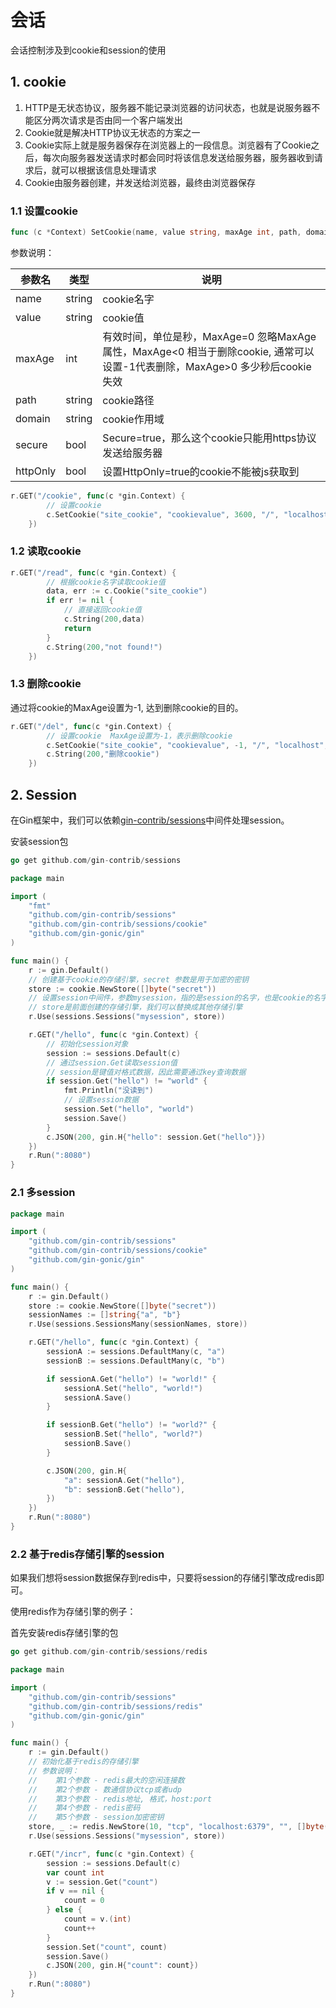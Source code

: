 # 会话

会话控制涉及到cookie和session的使用

## 1. cookie

1. HTTP是无状态协议，服务器不能记录浏览器的访问状态，也就是说服务器不能区分两次请求是否由同一个客户端发出
2. Cookie就是解决HTTP协议无状态的方案之一
3. Cookie实际上就是服务器保存在浏览器上的一段信息。浏览器有了Cookie之后，每次向服务器发送请求时都会同时将该信息发送给服务器，服务器收到请求后，就可以根据该信息处理请求
4. Cookie由服务器创建，并发送给浏览器，最终由浏览器保存

### 1.1 设置cookie

~~~go
func (c *Context) SetCookie(name, value string, maxAge int, path, domain string, secure, httpOnly bool)
~~~

参数说明：

| 参数名   | 类型   | 说明                                                         |
| -------- | ------ | ------------------------------------------------------------ |
| name     | string | cookie名字                                                   |
| value    | string | cookie值                                                     |
| maxAge   | int    | 有效时间，单位是秒，MaxAge=0 忽略MaxAge属性，MaxAge<0 相当于删除cookie, 通常可以设置-1代表删除，MaxAge>0 多少秒后cookie失效 |
| path     | string | cookie路径                                                   |
| domain   | string | cookie作用域                                                 |
| secure   | bool   | Secure=true，那么这个cookie只能用https协议发送给服务器       |
| httpOnly | bool   | 设置HttpOnly=true的cookie不能被js获取到                      |

~~~go
r.GET("/cookie", func(c *gin.Context) {
		// 设置cookie
		c.SetCookie("site_cookie", "cookievalue", 3600, "/", "localhost", false, true)
	})
~~~

### 1.2 读取cookie

~~~go
r.GET("/read", func(c *gin.Context) {
		// 根据cookie名字读取cookie值
		data, err := c.Cookie("site_cookie")
		if err != nil {
			// 直接返回cookie值
			c.String(200,data)
			return
		}
		c.String(200,"not found!")
	})
~~~

### 1.3 删除cookie

通过将cookie的MaxAge设置为-1, 达到删除cookie的目的。

~~~go
r.GET("/del", func(c *gin.Context) {
		// 设置cookie  MaxAge设置为-1，表示删除cookie
		c.SetCookie("site_cookie", "cookievalue", -1, "/", "localhost", false, true)
		c.String(200,"删除cookie")
	})
~~~

## 2. Session

在Gin框架中，我们可以依赖[gin-contrib/sessions](https://github.com/gin-contrib/sessions)中间件处理session。

安装session包

~~~go
go get github.com/gin-contrib/sessions
~~~

~~~go
package main

import (
	"fmt"
	"github.com/gin-contrib/sessions"
	"github.com/gin-contrib/sessions/cookie"
	"github.com/gin-gonic/gin"
)

func main() {
	r := gin.Default()
	// 创建基于cookie的存储引擎，secret 参数是用于加密的密钥
	store := cookie.NewStore([]byte("secret"))
	// 设置session中间件，参数mysession，指的是session的名字，也是cookie的名字
	// store是前面创建的存储引擎，我们可以替换成其他存储引擎
	r.Use(sessions.Sessions("mysession", store))

	r.GET("/hello", func(c *gin.Context) {
		// 初始化session对象
		session := sessions.Default(c)
		// 通过session.Get读取session值
		// session是键值对格式数据，因此需要通过key查询数据
		if session.Get("hello") != "world" {
			fmt.Println("没读到")
			// 设置session数据
			session.Set("hello", "world")
			session.Save()
		}
		c.JSON(200, gin.H{"hello": session.Get("hello")})
	})
	r.Run(":8080")
}

~~~

### 2.1 多session

~~~go
package main

import (
	"github.com/gin-contrib/sessions"
	"github.com/gin-contrib/sessions/cookie"
	"github.com/gin-gonic/gin"
)

func main() {
	r := gin.Default()
	store := cookie.NewStore([]byte("secret"))
	sessionNames := []string{"a", "b"}
	r.Use(sessions.SessionsMany(sessionNames, store))

	r.GET("/hello", func(c *gin.Context) {
		sessionA := sessions.DefaultMany(c, "a")
		sessionB := sessions.DefaultMany(c, "b")

		if sessionA.Get("hello") != "world!" {
			sessionA.Set("hello", "world!")
			sessionA.Save()
		}

		if sessionB.Get("hello") != "world?" {
			sessionB.Set("hello", "world?")
			sessionB.Save()
		}

		c.JSON(200, gin.H{
			"a": sessionA.Get("hello"),
			"b": sessionB.Get("hello"),
		})
	})
	r.Run(":8080")
}

~~~

### 2.2 基于redis存储引擎的session

如果我们想将session数据保存到redis中，只要将session的存储引擎改成redis即可。

使用redis作为存储引擎的例子：

首先安装redis存储引擎的包

~~~go
go get github.com/gin-contrib/sessions/redis
~~~

~~~go
package main

import (
	"github.com/gin-contrib/sessions"
	"github.com/gin-contrib/sessions/redis"
	"github.com/gin-gonic/gin"
)

func main() {
	r := gin.Default()
	// 初始化基于redis的存储引擎
	// 参数说明：
	//    第1个参数 - redis最大的空闲连接数
	//    第2个参数 - 数通信协议tcp或者udp
	//    第3个参数 - redis地址, 格式，host:port
	//    第4个参数 - redis密码
	//    第5个参数 - session加密密钥
	store, _ := redis.NewStore(10, "tcp", "localhost:6379", "", []byte("secret"))
	r.Use(sessions.Sessions("mysession", store))

	r.GET("/incr", func(c *gin.Context) {
		session := sessions.Default(c)
		var count int
		v := session.Get("count")
		if v == nil {
			count = 0
		} else {
			count = v.(int)
			count++
		}
		session.Set("count", count)
		session.Save()
		c.JSON(200, gin.H{"count": count})
	})
	r.Run(":8080")
}
~~~

